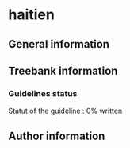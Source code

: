 # haitien 
## General information 

## Treebank information 

### Guidelines status

Statut of the guideline : 0% written

## Author information 


